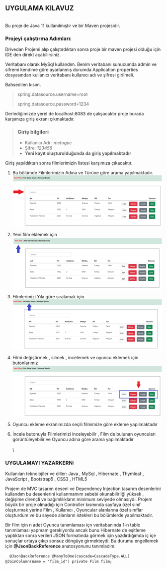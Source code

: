 ## UYGULAMA KILAVUZ
\
Bu proje de Java 11 kullanılmıştır ve bir Maven projesidir.

### Projeyi çalıştırma Adımları:
Drivedan Projemi alıp çalıştırdıktan sonra proje bir maven projesi olduğu için IDE den direkt açabilirsiniz.

Veritabanı olarak MySql kullandım. Benim veritabanı sunucumda admin ve sifremi kendime göre ayarlanmış durumda Application properties dosyasından kullanıcı veritabanı kullanıcı adı ve şifresi girilmeli.

Bahsedilen kısım.
>spring.datasource.username=root
>
>spring.datasource.password=1234

Derlediğimizde yerel de localhost:8083 de çalışacaktır proje burada karşımıza giriş ekranı çıkmaktadır.

>### Giriş bilgileri
>- Kullanıcı Adı : *metogpc*
>- Şifre: *123456*
>- **Yeni kayıt oluşturulduğunda da giriş yapılmaktadır**


Giriş yapıldıktan sonra filmlerimizin listesi karşımıza çıkacaktır.

1. Bu bölümde Filmlerimizin Adına ve Türüne göre arama yapılmaktadır.
![arama](img/arama.png)

2. Yeni film eklemek için
![arama](img/yeniFilm.png)
3. Filmlerimizi Yıla göre sıralamak için
![sirala](img/sirala.png)
4. Filmi değiştirmek , silmek , incelemek ve oyuncu eklemek için butonlarımız
![işlemler](img/filmIslemleri.png)
5. Oyuncu ekleme ekranımızda seçili filmimize göre ekleme yapılmaktadır
6. İncele butonuyla Filmlerimizi inceleyebilir , Film de bulunan oyuncuları görüntüleyebilir ve Oyuncu adına göre arama yapılmaktadır
\
\
\

### UYGULAMAYI YAZARKERN:

Kullanılan teknolojiler ve diller: Java , MySql , Hibernate , Thymleaf , JavaScript , Bootstrap5 , CSS3 , HTML5

Projem de MVC tasarım deseni ve Dependency Injection tasarım desenlerini kullandım bu desenlerini kullanmamım sebebi okunabilirliği yüksek , değişime dirençli ve bağımlılıkların minimum seviyede olmasıydı. Projem büyük bir proje olmadığı için Controller kısmında sayfaya özel sınıf oluşturmak yerine Film , Kullanıcı , Oyuncular alanlarına özel sınıflar oluşturdum ve bu sayede alanların istekleri bu bölümlerde yapılmaktadır.

Bir film için n adet Oyuncu tanımlaması içn veritabanında 1-n tablo tanımlaması yapmam gerekiyordu ancak bunu Hibernate de eşitleme yaptıktan sonra verileri JSON formatında görmek için yazdırdığımda iç içe sonuçlar ortaya çıkıp sonsuz döngüye girmekteydi. Bu durumu engellemek için **@JsonBackReference** anatosyonunu tanımladım.

`   @JsonBackReference
	@ManyToOne(cascade=CascadeType.ALL)
	@JoinColumn(name = "film_id")
	private Film film;
    `
